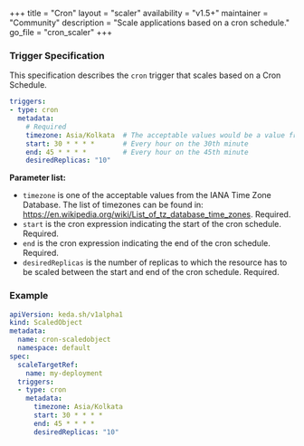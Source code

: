 +++
title = "Cron"
layout = "scaler"
availability = "v1.5+"
maintainer = "Community"
description = "Scale applications based on a cron schedule."
go_file = "cron_scaler"
+++

### Trigger Specification

This specification describes the `cron` trigger that scales based on a Cron Schedule.

```yaml
triggers:
- type: cron
  metadata:
    # Required
    timezone: Asia/Kolkata  # The acceptable values would be a value from the IANA Time Zone Database.
    start: 30 * * * *       # Every hour on the 30th minute
    end: 45 * * * *         # Every hour on the 45th minute
    desiredReplicas: "10"
```

**Parameter list:**

- `timezone` is one of the acceptable values from the IANA Time Zone Database. The list of timezones can be found in: https://en.wikipedia.org/wiki/List_of_tz_database_time_zones. Required.
- `start` is the cron expression indicating the start of the cron schedule. Required.
- `end` is the cron expression indicating the end of the cron schedule. Required.
- `desiredReplicas` is the number of replicas to which the resource has to be scaled between the start and end of the cron schedule. Required.

### Example

```yaml
apiVersion: keda.sh/v1alpha1
kind: ScaledObject
metadata:
  name: cron-scaledobject
  namespace: default
spec:
  scaleTargetRef:
    name: my-deployment
  triggers:
  - type: cron
    metadata:
      timezone: Asia/Kolkata
      start: 30 * * * *
      end: 45 * * * *
      desiredReplicas: "10"
```
